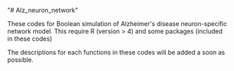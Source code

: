 "# Alz_neuron_network" 

These codes for Boolean simulation of Alzheimer's disease neuron-specific network model.
This require R (version > 4) and some packages (included in these codes)

The descriptions for each functions in these codes will be added a soon as possible.
